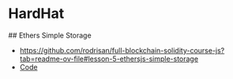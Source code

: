 # HardHat

## Ethers Simple Storage

- https://github.com/rodrisan/full-blockchain-solidity-course-js?tab=readme-ov-file#lesson-5-ethersjs-simple-storage
- [Code](./ethers-simple-storage/)
